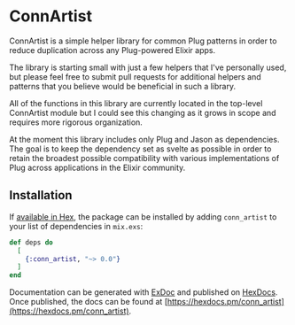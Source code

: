 # ConnArtist

ConnArtist is a simple helper library for common Plug patterns in order to reduce
duplication across any Plug-powered Elixir apps.

The library is starting small with just a few helpers that I've personally used,
but please feel free to submit pull requests for additional helpers and patterns
that you believe would be beneficial in such a library.

All of the functions in this library are currently located in the top-level
ConnArtist module but I could see this changing as it grows in scope and
requires more rigorous organization.

At the moment this library includes only Plug and Jason as dependencies. The
goal is to keep the dependency set as svelte as possible in order to retain the
broadest possible compatibility with various implementations of Plug across
applications in the Elixir community.

## Installation

If [available in Hex](https://hex.pm/docs/publish), the package can be installed
by adding `conn_artist` to your list of dependencies in `mix.exs`:

```elixir
def deps do
  [
    {:conn_artist, "~> 0.0"}
  ]
end
```

Documentation can be generated with [ExDoc](https://github.com/elixir-lang/ex_doc)
and published on [HexDocs](https://hexdocs.pm). Once published, the docs can
be found at [https://hexdocs.pm/conn_artist](https://hexdocs.pm/conn_artist).

